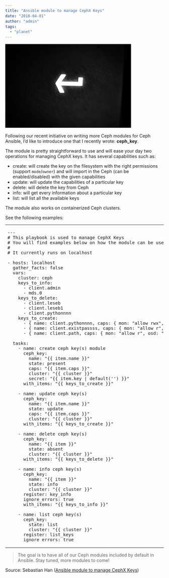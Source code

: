 ```yaml
---
title: "Ansible module to manage CephX Keys"
date: "2018-04-01"
author: "admin"
tags: 
  - "planet"
---
```


![Title](images/ceph-ansible-cephx-module.jpg)

Following our recent initiative on writing more Ceph modules for Ceph Ansible, I’d like to introduce one that I recently wrote: **ceph\_key**.

The module is pretty straightforward to use and will ease your day two operations for managing CephX keys. It has several capabilities such as:

- create: will create the key on the filesystem with the right permissions (support `mode`/`owner`) and will import in the Ceph (can be enabled/disabled) with the given capabilities
- update: will update the capabilities of a particular key
- delete: will delete the key from Ceph
- info: will get every information about a particular key
- list: will list all the available keys

The module also works on containerized Ceph clusters.

See the following examples:

<table><tbody><tr><td class="code"><pre><span class="line"><span class="meta">---</span></span><br><span class="line"><span class="comment"># This playbook is used to manage CephX Keys</span></span><br><span class="line"><span class="comment"># You will find examples below on how the module can be used on daily operations</span></span><br><span class="line"><span class="comment">#</span></span><br><span class="line"><span class="comment"># It currently runs on localhost</span></span><br><span class="line"></span><br><span class="line"><span class="attr">- hosts:</span> localhost</span><br><span class="line"><span class="attr">  gather_facts:</span> <span class="literal">false</span></span><br><span class="line"><span class="attr">  vars:</span></span><br><span class="line"><span class="attr">    cluster:</span> ceph</span><br><span class="line"><span class="attr">    keys_to_info:</span></span><br><span class="line"><span class="bullet">      -</span> client.admin</span><br><span class="line"><span class="bullet">      -</span> mds<span class="number">.0</span></span><br><span class="line"><span class="attr">    keys_to_delete:</span></span><br><span class="line"><span class="bullet">      -</span> client.leseb</span><br><span class="line"><span class="bullet">      -</span> client.leseb1</span><br><span class="line"><span class="bullet">      -</span> client.pythonnnn</span><br><span class="line"><span class="attr">    keys_to_create:</span></span><br><span class="line"><span class="bullet">      -</span> { name: client.pythonnnn, caps: { mon: <span class="string">"allow rwx"</span>, mds: <span class="string">"allow *"</span> } , mode: <span class="string">"0600"</span> }</span><br><span class="line"><span class="bullet">      -</span> { name: client.existpassss, caps: { mon: <span class="string">"allow r"</span>, osd: <span class="string">"allow *"</span> } , mode: <span class="string">"0600"</span> }</span><br><span class="line"><span class="bullet">      -</span> { name: client.path, caps: { mon: <span class="string">"allow r"</span>, osd: <span class="string">"allow *"</span> } , mode: <span class="string">"0600"</span> }</span><br><span class="line"></span><br><span class="line"><span class="attr">  tasks:</span></span><br><span class="line"><span class="attr">    - name:</span> create ceph key(s) module</span><br><span class="line"><span class="attr">      ceph_key:</span></span><br><span class="line"><span class="attr">        name:</span> <span class="string">"<span class="template-variable">{{ item.name }}</span>"</span></span><br><span class="line"><span class="attr">        state:</span> present</span><br><span class="line"><span class="attr">        caps:</span> <span class="string">"<span class="template-variable">{{ item.caps }}</span>"</span></span><br><span class="line"><span class="attr">        cluster:</span> <span class="string">"<span class="template-variable">{{ cluster }}</span>"</span></span><br><span class="line"><span class="attr">        secret:</span> <span class="string">"<span class="template-variable">{{ item.key | default('') }}</span>"</span></span><br><span class="line"><span class="attr">      with_items:</span> <span class="string">"<span class="template-variable">{{ keys_to_create }}</span>"</span></span><br><span class="line"></span><br><span class="line"><span class="attr">    - name:</span> update ceph key(s)</span><br><span class="line"><span class="attr">      ceph_key:</span></span><br><span class="line"><span class="attr">        name:</span> <span class="string">"<span class="template-variable">{{ item.name }}</span>"</span></span><br><span class="line"><span class="attr">        state:</span> update</span><br><span class="line"><span class="attr">        caps:</span> <span class="string">"<span class="template-variable">{{ item.caps }}</span>"</span></span><br><span class="line"><span class="attr">        cluster:</span> <span class="string">"<span class="template-variable">{{ cluster }}</span>"</span></span><br><span class="line"><span class="attr">      with_items:</span> <span class="string">"<span class="template-variable">{{ keys_to_create }}</span>"</span></span><br><span class="line"></span><br><span class="line"><span class="attr">    - name:</span> delete ceph key(s)</span><br><span class="line"><span class="attr">      ceph_key:</span></span><br><span class="line"><span class="attr">        name:</span> <span class="string">"<span class="template-variable">{{ item }}</span>"</span></span><br><span class="line"><span class="attr">        state:</span> absent</span><br><span class="line"><span class="attr">        cluster:</span> <span class="string">"<span class="template-variable">{{ cluster }}</span>"</span></span><br><span class="line"><span class="attr">      with_items:</span> <span class="string">"<span class="template-variable">{{ keys_to_delete }}</span>"</span></span><br><span class="line"></span><br><span class="line"><span class="attr">    - name:</span> info ceph key(s)</span><br><span class="line"><span class="attr">      ceph_key:</span></span><br><span class="line"><span class="attr">        name:</span> <span class="string">"<span class="template-variable">{{ item }}</span>"</span></span><br><span class="line"><span class="attr">        state:</span> info</span><br><span class="line"><span class="attr">        cluster:</span> <span class="string">"<span class="template-variable">{{ cluster }}</span>"</span></span><br><span class="line"><span class="attr">      register:</span> key_info</span><br><span class="line"><span class="attr">      ignore_errors:</span> <span class="literal">true</span></span><br><span class="line"><span class="attr">      with_items:</span> <span class="string">"<span class="template-variable">{{ keys_to_info }}</span>"</span></span><br><span class="line"></span><br><span class="line"><span class="attr">    - name:</span> list ceph key(s)</span><br><span class="line"><span class="attr">      ceph_key:</span></span><br><span class="line"><span class="attr">        state:</span> list</span><br><span class="line"><span class="attr">        cluster:</span> <span class="string">"<span class="template-variable">{{ cluster }}</span>"</span></span><br><span class="line"><span class="attr">      register:</span> list_keys</span><br><span class="line"><span class="attr">      ignore_errors:</span> <span class="literal">true</span></span><br></pre></td></tr></tbody></table>

  

> The goal is to have all of our Ceph modules included by default in Ansible. Stay tuned, more modules to come!

Source: Sebastian Han ([Ansible module to manage CephX Keys](https://sebastien-han.fr/blog/2018/04/02/Ansible-module-to-manage-CephX-Keys/))
